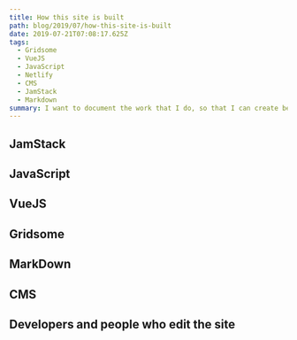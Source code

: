 ```yaml
---
title: How this site is built
path: blog/2019/07/how-this-site-is-built
date: 2019-07-21T07:08:17.625Z
tags:
  - Gridsome
  - VueJS
  - JavaScript
  - Netlify
  - CMS
  - JamStack
  - Markdown
summary: I want to document the work that I do, so that I can create better blog and marketing content to describe it to a broader audience
---
```

## JamStack
## JavaScript
## VueJS
## Gridsome
## MarkDown
## CMS
## Developers and people who edit the site
